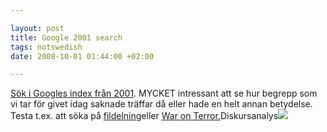 ```yaml
--- 

layout: post
title: Google 2001 search 
tags: notswedish
date: 2008-10-01 01:44:00 +02:00 

---
```


[Sök i Googles index från 2001](http://www.google.com/search2001.html). MYCKET intressant att se hur begrepp som vi tar för givet idag saknade träffar då eller hade en helt annan betydelse. Testa t.ex. att söka på [fildelning](http://www.google.com/search2001/search?q=fildelning)eller [War on Terror.](http://www.google.com/search2001/search?q=fildelning)Diskursanalys![](http://www.google.com/search2001/search?q=fildelning) 